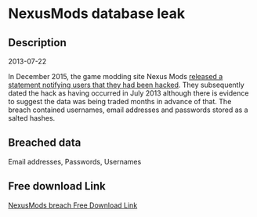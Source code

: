 # NexusMods database leak

## Description

2013-07-22

In December 2015, the game modding site Nexus Mods <a href="http://www.nexusmods.com/games/news/12670/" target="_blank" rel="noopener">released a statement notifying users that they had been hacked</a>. They subsequently dated the hack as having occurred in July 2013 although there is evidence to suggest the data was being traded months in advance of that. The breach contained usernames, email addresses and passwords stored as a salted hashes.

## Breached data

Email addresses, Passwords, Usernames

## Free download Link

[NexusMods breach Free Download Link](https://link-to.net/1229997/210.59407710810873/dynamic/?r=aHR0cHM6Ly93d3cubWVkaWFmaXJlLmNvbS92aWV3L1ZaOW9MUFdmNVNENGFldS9uZXh1c21vZHMuY29tL2ZpbGU=)